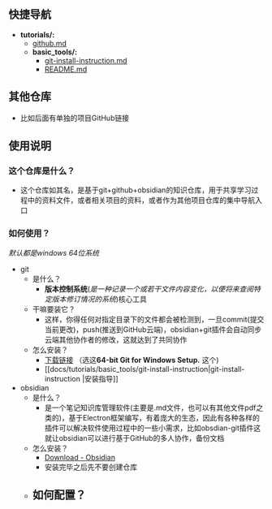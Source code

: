 
## 快捷导航
- **tutorials/:**
    - [github.md](docs/tutorials/github.md)
  - **basic_tools/:**
      - [git-install-instruction.md](docs/tutorials/basic_tools/git-install-instruction.md)
      - [README.md](docs/tutorials/basic_tools/README.md)
## 其他仓库
- 比如后面有单独的项目GitHub链接

## 使用说明
### 这个仓库是什么？
- 这个仓库如其名，是基于git+github+obsidian的知识仓库，用于共享学习过程中的资料文件，或者相关项目的资料，或者作为其他项目仓库的集中导航入口
### 如何使用？
*默认都是windows 64位系统*
- git
	- 是什么？
		- **版本控制系统**(*是一种记录一个或若干文件内容变化，以便将来查阅特定版本修订情况的系统*)核心工具
	- 干嘛要装它？
		- 这样，你得任何对指定目录下的文件都会被检测到，一旦commit(提交当前更改)，push(推送到GitHub云端)，obsidian+git插件会自动同步云端其他协作者的修改，这就达到了共同协作
	 - 怎么安装？
		 - [下载链接](https://git-scm.com/download/win) （选这**64-bit Git for Windows Setup.** 这个)
		 - [[docs/tutorials/basic_tools/git-install-instruction|git-install-instruction |安装指导]]
- obsidian
	- 是什么？
		- 是一个笔记知识库管理软件(主要是.md文件，也可以有其他文件pdf之类的)，基于Electron框架编写，有着庞大的生态，因此有各种各样的插件可以解决软件使用过程中的一些小需求，比如obsdian-git插件这就让obsidian可以进行基于GitHub的多人协作，备份文档
	- 怎么安装？
		- [Download - Obsidian](https://obsidian.md/download)
		- 安装完毕之后先不要创建仓库
	- 如何配置？
		- 